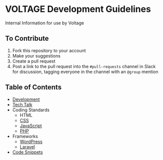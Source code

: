 # VOLTAGE Development Guidelines
Internal Information for use by Voltage

## To Contribute
1. Fork this repository to your account
2. Make your suggestions
3. Create a pull request
4. Post a link to the pull request into the `#pull-requests` channel in Slack for discussion, tagging everyone in the channel with an `@group` mention

## Table of Contents
- [Development](development.md)
- [Tech Talk](tech-talk.md)
- Coding Standards
	- HTML
	- [CSS](coding-standards/css/)
	- [JavaScript](coding-standards/js/)
	- [PHP](coding-standards/php/)
- Frameworks
	- [WordPress](frameworks/wordpress/)
	- [Laravel](frameworks/laravel/)
- [Code Snippets](snippets/)